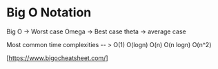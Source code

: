 # Big O Notation

Big O -> Worst case
Omega -> Best case
theta -> average case

Most common time complexities -- > O(1) O(logn) O(n) O(n logn) O(n^2)

[https://www.bigocheatsheet.com/]